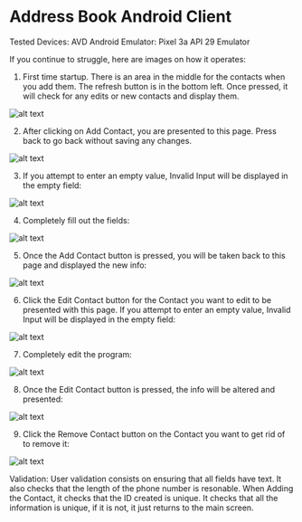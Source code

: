 # Address Book Android Client

Tested Devices:
AVD Android Emulator: Pixel 3a API 29 Emulator


If you continue to struggle, here are images on how it operates:

1. First time startup. There is an area in the middle for the contacts when you add them. The refresh button is in the bottom left.
Once pressed, it will check for any edits or new contacts and display them.

![alt text](https://github.com/Alexander-Aghili/AddressBookAndroidClient/blob/master/Images/startup.png?raw=true)

2. After clicking on Add Contact, you are presented to this page. Press back to go back without saving any changes.

![alt text](https://github.com/Alexander-Aghili/AddressBookAndroidClient/blob/master/Images/AddContactStartup.png?raw=true)

3. If you attempt to enter an empty value, Invalid Input will be displayed in the empty field:

![alt text](https://github.com/Alexander-Aghili/AddressBookAndroidClient/blob/master/Images/AddContactNoInfo.png?raw=true)

4. Completely fill out the fields:

![alt text](https://github.com/Alexander-Aghili/AddressBookAndroidClient/blob/master/Images/AddContactFilled.png?raw=true)

5. Once the Add Contact button is pressed, you will be taken back to this page and displayed the new info:

![alt text](https://github.com/Alexander-Aghili/AddressBookAndroidClient/blob/master/Images/ContactAdded.png?raw=true)

6. Click the Edit Contact button for the Contact you want to edit to be presented with this page. If you attempt to enter an empty value, Invalid Input will be displayed in the empty field:

![alt text](https://github.com/Alexander-Aghili/AddressBookAndroidClient/blob/master/Images/EditContactBadInfo.png?raw=true)

7. Completely edit the program: 

![alt text](https://github.com/Alexander-Aghili/AddressBookAndroidClient/blob/master/Images/EditContactFilled.png?raw=true)

8. Once the Edit Contact button is pressed, the info will be altered and presented:

![alt text](https://github.com/Alexander-Aghili/AddressBookAndroidClient/blob/master/Images/ContactEdited.png?raw=true)

9. Click the Remove Contact button on the Contact you want to get rid of to remove it:

![alt text](https://github.com/Alexander-Aghili/AddressBookAndroidClient/blob/master/Images/startup.png?raw=true)

Validation: User validation consists on ensuring that all fields have text. It also checks that the length of the phone number is resonable. 
When Adding the Contact, it checks that the ID created is unique. It checks that all the information is unique, if it is not, it just returns to the main screen.
